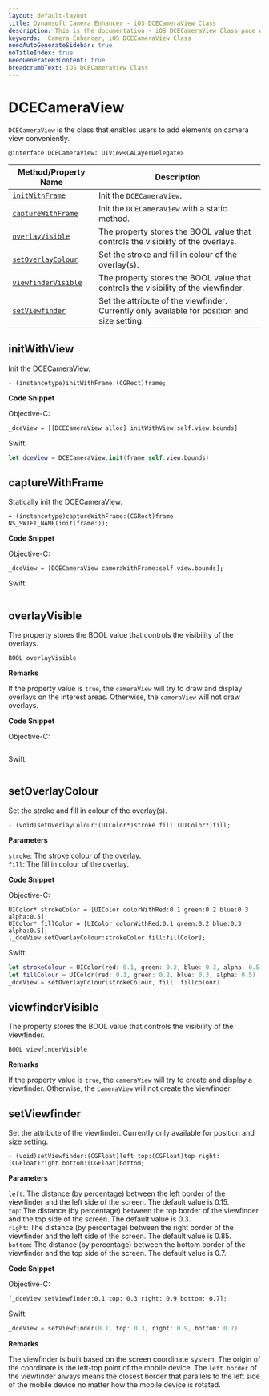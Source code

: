 ```yaml
---
layout: default-layout
title: Dynamsoft Camera Enhancer - iOS DCECameraView Class
description: This is the documentation - iOS DCECameraView Class page of Dynamsoft Camera Enhancer.
keywords:  Camera Enhancer, iOS DCECameraView Class
needAutoGenerateSidebar: true
noTitleIndex: true
needGenerateH3Content: true
breadcrumbText: iOS DCECameraView Class
---
```


# DCECameraView

`DCECameraView` is the class that enables users to add elements on camera view conveniently.

```objc
@interface DCECameraView: UIView<CALayerDelegate>
```

| Method/Property Name | Description |
| ----------- | ----------- |
| [`initWithFrame`](#initwithframe) | Init the `DCECameraView`. |
| [`captureWithFrame`](#capturewithframe) | Init the `DCECameraView` with a static method. |
| [`overlayVisible`](#overlayvisible) | The property stores the BOOL value that controls the visibility of the overlays. |
| [`setOverlayColour`](#setoverlaycolour) | Set the stroke and fill in colour of the overlay(s). |
| [`viewfinderVisible`](#setoverlaycolour) | The property stores the BOOL value that controls the visibility of the viewfinder. |
| [`setViewfinder`](#setoverlaycolour) | Set the attribute of the viewfinder. Currently only available for position and size setting. |

## initWithView

Init the DCECameraView.

```objc
- (instancetype)initWithFrame:(CGRect)frame;
```

**Code Snippet**

Objective-C:

```objc
_dceView = [[DCECameraView alloc] initWithView:self.view.bounds]
```

Swift:

```swift
let dceView = DCECameraView.init(frame self.view.bounds)
```

## captureWithFrame

Statically init the DCECameraView.

```objc
+ (instancetype)captureWithFrame:(CGRect)frame NS_SWIFT_NAME(init(frame:));
```

**Code Snippet**

Objective-C:

```objc
_dceView = [DCECameraView cameraWithFrame:self.view.bounds];
```

Swift:

```swift

```

## overlayVisible

The property stores the BOOL value that controls the visibility of the overlays.

```objc
BOOL overlayVisible
```

**Remarks**

If the property value is `true`, the `cameraView` will try to draw and display overlays on the interest areas. Otherwise, the `cameraView` will not draw overlays.

**Code Snippet**

Objective-C:

```objc

```

Swift:

```swift

```

## setOverlayColour

Set the stroke and fill in colour of the overlay(s).

```objc
- (void)setOverlayColour:(UIColor*)stroke fill:(UIColor*)fill;
```

**Parameters**

`stroke`: The stroke colour of the overlay.  
`fill`: The fill in colour of the overlay.

**Code Snippet**

Objective-C:

```objc
UIColor* strokeColor = [UIColor colorWithRed:0.1 green:0.2 blue:0.3 alpha:0.5];
UIColor* fillColor = [UIColor colorWithRed:0.1 green:0.2 blue:0.3 alpha:0.5];
[_dceView setOverlayColour:strokeColor fill:fillColor];
```

Swift:

```swift
let strokeColour = UIColor(red: 0.1, green: 0.2, blue: 0.3, alpha: 0.5)
let fillColour = UIColor(red: 0.1, green: 0.2, blue: 0.3, alpha: 0.5)
_dceView = setOverlayColour(strokeColour, fill: fillcolour)
```

## viewfinderVisible

The property stores the BOOL value that controls the visibility of the viewfinder.

```objc
BOOL viewfinderVisible
```

**Remarks**

If the property value is `true`, the `cameraView` will try to create and display a viewfinder. Otherwise, the `cameraView` will not create the viewfinder.

## setViewfinder

Set the attribute of the viewfinder. Currently only available for position and size setting.

```objc
- (void)setViewfinder:(CGFloat)left top:(CGFloat)top right:(CGFloat)right bottom:(CGFloat)bottom;
```

**Parameters**

`left`: The distance (by percentage) between the left border of the viewfinder and the left side of the screen. The default value is 0.15.  
`top`: The distance (by percentage) between the top border of the viewfinder and the top side of the screen. The default value is 0.3.  
`right`: The distance (by percentage) between the right border of the viewfinder and the left side of the screen. The default value is 0.85.  
`bottom`: The distance (by percentage) between the bottom border of the viewfinder and the top side of the screen. The default value is 0.7.

**Code Snippet**

Objective-C:

```objc
[_dceView setViewfinder:0.1 top: 0.3 right: 0.9 bottom: 0.7];
```

Swift:

```swift
_dceView = setViewfinder(0.1, top: 0.3, right: 0.9, bottom: 0.7)
```

**Remarks**

The viewfinder is built based on the screen coordinate system. The origin of the coordinate is the left-top point of the mobile device. The `left border` of the viewfinder always means the closest border that parallels to the left side of the mobile device no matter how the mobile device is rotated.
